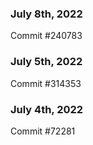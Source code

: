 ### July 8th, 2022

Commit #240783

### July 5th, 2022

Commit #314353


### July 4th, 2022

Commit #72281
